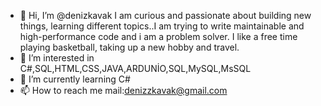 - 👋 Hi, I’m @denizkavak
  I am curious and passionate about building new things, learning different topics..I am trying to write maintainable and high-performance code and i am a problem solver. I like a free time playing basketball, taking up a new hobby and travel.
- 👀 I’m interested in C#,SQL,HTML,CSS,JAVA,ARDUNİO,SQL,MySQL,MsSQL
- 🌱 I’m currently learning C#
- 📫 How to reach me mail:denizzkavak@gmail.com

<!---
denizkavak/denizkavak is a ✨ special ✨ repository because its `README.md` (this file) appears on your GitHub profile.
You can click the Preview link to take a look at your changes.
--->
